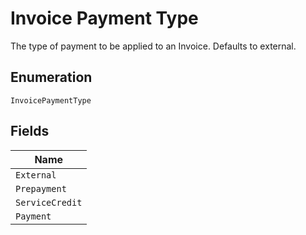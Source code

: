 
# Invoice Payment Type

The type of payment to be applied to an Invoice. Defaults to external.

## Enumeration

`InvoicePaymentType`

## Fields

| Name |
|  --- |
| `External` |
| `Prepayment` |
| `ServiceCredit` |
| `Payment` |

